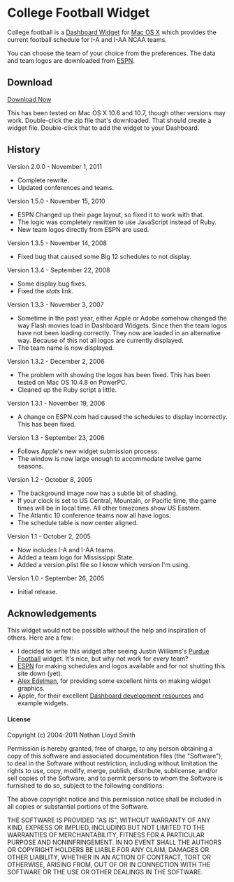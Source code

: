# College Football Widget

College football is a [Dashboard Widget](http://www.apple.com/downloads/dashboard/) for [Mac OS X](http://www.apple.com/macosx/) which provides the current football schedule for I-A and I-AA NCAA teams.

You can choose the team of your choice from the preferences. The data and team
logos are downloaded from [ESPN](http://www.espn.com).

## Download

[Download Now](https://github.com/smith/college-football-widget/blob/master/CollegeFootball.wdgt.zip?raw=true)

This has been tested on Mac OS X 10.6 and 10.7, though other versions may work. Double-click the zip file that's downloaded. That should create a widget file. Double-click that to add the widget to your Dashboard.

## History

Version 2.0.0 - November 1, 2011

* Complete rewrite.
* Updated conferences and teams.

Version 1.5.0 - November 15, 2010

* ESPN Changed up their page layout, so fixed it to work with that.
* The logic was completely rewitten to use JavaScript instead of Ruby.
* New team logos directly from ESPN are used.

Version 1.3.5 - November 14, 2008

* Fixed bug that caused some Big 12 schedules to not display.

Version 1.3.4 - September 22, 2008

* Some display bug fixes.
* Fixed the _stats_ link.

Version 1.3.3 - November 3, 2007

* Sometime in the past year, either Apple or Adobe somehow changed the way Flash movies load in Dashboard Widgets. Since then the team logos have not been loading correctly. They now are loaded in an alternative way. Because of this not all logos are currently displayed.
* The team name is now displayed.

Version 1.3.2 - December 2, 2006

* The problem with showing the logos has been fixed. This has been tested on Mac OS 10.4.8 on PowerPC.
* Cleaned up the Ruby script a little.

Version 1.3.1 - November 19, 2006

* A change on ESPN.com had caused the schedules to display incorrectly. This has been fixed.

Version 1.3 - September 23, 2006

* Follows Apple's new widget submission process.
* The window is now large enough to accommodate twelve game seasons.

Version 1.2 - October 8, 2005

* The background image now has a subtle bit of shading.
* If your clock is set to US Central, Mountain, or Pacific time, the game times will be in local time. All other timezones show US Eastern.
* The Atlantic 10 conference teams now all have logos.
* The schedule table is now center aligned.

Version 1.1 - October 2, 2005

* Now includes I-A and I-AA teams.
* Added a team logo for Mississippi State.
* Added a version.plist file so I know which version I'm using.

Version 1.0 - September 26, 2005

* Initial release.

## Acknowledgements

This widget would not be possible without the help and inspiration of others. Here are a few:

* I decided to write this widget after seeing Justin Williams's [ Purdue Football](http://www.carpeaqua.com/archives/2005/09/10/purdue_football_dashboard_widget.php) widget. It's nice, but why not work for _every_ team?
* [ESPN](http://www.espn.com) for making schedules and logos available and for not shutting this site down (yet).
* [Alex Edelman](http://alexedelman.net/), for providing some excellent hints on making widget graphics.
* Apple, for their excellent [Dashboard development resources](http://developer.apple.com/macosx/dashboard.html) and example widgets.

#### License

Copyright (c) 2004-2011 Nathan Lloyd Smith

Permission is hereby granted, free of charge, to any person obtaining a copy of this software and associated documentation files (the "Software"), to deal in the Software without restriction, including without limitation the rights to use, copy, modify, merge, publish, distribute, sublicense, and/or sell copies of the Software, and to permit persons to whom the Software is furnished to do so, subject to the following conditions:

The above copyright notice and this permission notice shall be included in all copies or substantial portions of the Software.

THE SOFTWARE IS PROVIDED "AS IS", WITHOUT WARRANTY OF ANY KIND, EXPRESS OR IMPLIED, INCLUDING BUT NOT LIMITED TO THE WARRANTIES OF MERCHANTABILITY, FITNESS FOR A PARTICULAR PURPOSE AND NONINFRINGEMENT. IN NO EVENT SHALL THE AUTHORS OR COPYRIGHT HOLDERS BE LIABLE FOR ANY CLAIM, DAMAGES OR OTHER LIABILITY, WHETHER IN AN ACTION OF CONTRACT, TORT OR OTHERWISE, ARISING FROM, OUT OF OR IN CONNECTION WITH THE SOFTWARE OR THE USE OR OTHER DEALINGS IN THE SOFTWARE.

